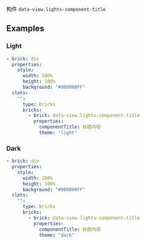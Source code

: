 构件 `data-view.lights-component-title`

## Examples

### Light

```yaml preview
- brick: div
  properties:
    style:
      width: 100%
      height: 100%
      background: "#000000FF"
  slots:
    "":
      type: bricks
      bricks:
        - brick: data-view.lights-component-title
          properties:
            componentTitle: 标题内容
            theme: "light"
```
### Dark

```yaml preview
- brick: div
  properties:
    style:
      width: 100%
      height: 100%
      background: "#000000FF"
  slots:
    "":
      type: bricks
      bricks:
        - brick: data-view.lights-component-title
          properties:
            componentTitle: 标题内容
            theme: "dark"
```
